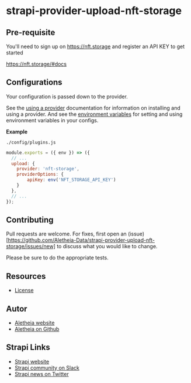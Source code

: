 # strapi-provider-upload-nft-storage

## Pre-requisite

You'll need to sign up on https://nft.storage and register an API KEY to get started

https://nft.storage/#docs

## Configurations

Your configuration is passed down to the provider.

See the [using a provider](https://strapi.io/documentation/developer-docs/latest/development/plugins/upload.html#using-a-provider) documentation for information on installing and using a provider. And see the [environment variables](https://strapi.io/documentation/developer-docs/latest/setup-deployment-guides/configurations.html#environment-variables) for setting and using environment variables in your configs.

**Example**

`./config/plugins.js`

```js
module.exports = ({ env }) => ({
  // ...
  upload: {
    provider: 'nft-storage',
    providerOptions: {
        apiKey: env('NFT_STORAGE_API_KEY')
    }
  },
  // ...
});
```

## Contributing

Pull requests are welcome. For fixes, first open an (issue) [https://github.com/Aletheia-Data/strapi-provider-upload-nft-storage/issues/new] to discuss what you would like to change.

Please be sure to do the appropriate tests.

## Resources

- [License](LICENSE)

## Autor

- [Aletheia website](https://aletheiadata.org/)
- [Aletheia on Github](https://github.com/Aletheia-Data)

## Strapi Links

- [Strapi website](https://strapi.io/)
- [Strapi community on Slack](https://slack.strapi.io)
- [Strapi news on Twitter](https://twitter.com/strapijs)
